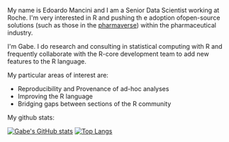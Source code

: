 My name is Edoardo Mancini and I am a Senior Data Scientist working at Roche. I'm very interested in R and pushing th e adoption ofopen-source solutions (such as those in the [pharmaverse](https://github.com/pharmaverse)) within the pharmaceutical industry.

I'm Gabe. I do research and consulting in statistical computing with R and frequently collaborate with the R-core development team to add new features to the R language.

My particular areas of interest are:

- Reproducibility and Provenance of ad-hoc analyses
- Improving the R language
- Bridging gaps between sections of the R community

My github stats:

[![Gabe's GitHub stats](https://github-readme-stats.vercel.app/api?username=manciniedoardo&include_all_commits=true)](https://github.com/anuraghazra/github-readme-stats) [![Top Langs](https://github-readme-stats.vercel.app/api/top-langs/?username=gmbecker&hide=turing,javascript,html,css&layout=compact&langs_count=4)](https://github.com/anuraghazra/github-readme-stats)

<!--
**manciniedoardo/manciniedoardo** is a ✨ _special_ ✨ repository because its `README.md` (this file) appears on your GitHub profile.

Here are some ideas to get you started:

- 🔭 I’m currently working on ...
- 🌱 I’m currently learning ...
- 👯 I’m looking to collaborate on ...
- 🤔 I’m looking for help with ...
- 💬 Ask me about ...
- 📫 How to reach me: ...
- 😄 Pronouns: ...
- ⚡ Fun fact: ...
-->
